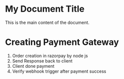
# My Document Title

This is the main content of the document.


# Creating Payment Gateway

1. Order creation in razorpay by node js
2. Send Response back to client 
3. Client done payment
4. Verify webhook trigger after payment success